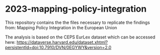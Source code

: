 # 2023-mapping-policy-integration

This repository contains the the files necessary to replicate the findings from: 
Mapping Policy Integration in the European Union

The analysis is based on the CEPS EurLex dataset which can be accessed here:
https://dataverse.harvard.edu/dataset.xhtml?persistentId=doi:10.7910/DVN/0EGYWY&version=2.0
